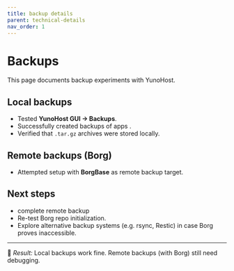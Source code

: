 ```yaml
---
title: backup details
parent: technical-details
nav_order: 1
---
```


# Backups

This page documents backup experiments with YunoHost.

## Local backups
- Tested **YunoHost GUI → Backups**.
- Successfully created backups of apps .
- Verified that `.tar.gz` archives were stored locally.

## Remote backups (Borg)
- Attempted setup with **BorgBase** as remote backup target.


## Next steps
- complete remote backup
- Re-test Borg repo initialization.
- Explore alternative backup systems (e.g. rsync, Restic) in case Borg proves inaccessible.

---
📌 *Result:* Local backups work fine. Remote backups (with Borg) still need debugging.
